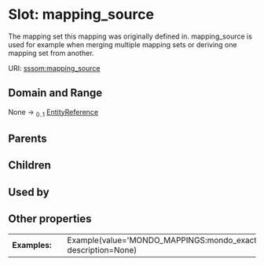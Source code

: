
# Slot: mapping_source


The mapping set this mapping was originally defined in. mapping_source is used for example when merging multiple mapping sets or deriving one mapping set from another.

URI: [sssom:mapping_source](https://w3id.org/sssom/mapping_source)


## Domain and Range

None &#8594;  <sub>0..1</sub> [EntityReference](types/EntityReference.md)

## Parents


## Children


## Used by


## Other properties

|  |  |  |
| --- | --- | --- |
| **Examples:** | | Example(value='MONDO_MAPPINGS:mondo_exactmatch_ncit.sssom.tsv', description=None) |

